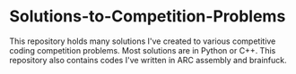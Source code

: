 # Solutions-to-Competition-Problems
This repository holds many solutions I've created to various competitive coding competition problems. Most solutions are in Python or C++.
This repository also contains codes I've written in ARC assembly and brainfuck.
